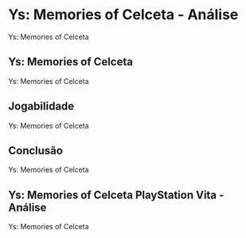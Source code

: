---
---

# Ys: Memories of Celceta - Análise

Ys: Memories of Celceta

## Ys: Memories of Celceta

Ys: Memories of Celceta

## Jogabilidade

Ys: Memories of Celceta

## Conclusão

Ys: Memories of Celceta

## Ys: Memories of Celceta PlayStation Vita - Análise

Ys: Memories of Celceta
